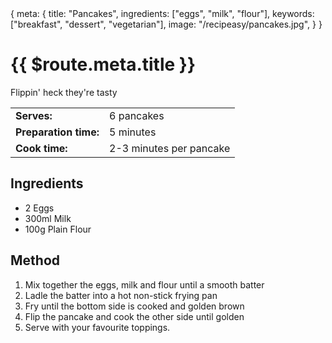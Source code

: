 <route>
{
  meta: {
    title: "Pancakes",
    ingredients: ["eggs", "milk", "flour"],
    keywords: ["breakfast", "dessert", "vegetarian"],
    image: "/recipeasy/pancakes.jpg",
  }
}
</route>

<Layout>

<RecipeImage :src="$route.meta.image" :alt="$route.meta.title" />

# {{ $route.meta.title }}

Flippin' heck they're tasty

|                       |                         |
| --------------------- | ----------------------- |
| **Serves:**           | 6 pancakes              |
| **Preparation time:** | 5 minutes               |
| **Cook time:**        | 2-3 minutes per pancake |

## Ingredients

- 2 Eggs
- 300ml Milk
- 100g Plain Flour

## Method

1. Mix together the eggs, milk and flour until a smooth batter
2. Ladle the batter into a hot non-stick frying pan
3. Fry until the bottom side is cooked and golden brown
4. Flip the pancake and cook the other side until golden
5. Serve with your favourite toppings.

</Layout>
